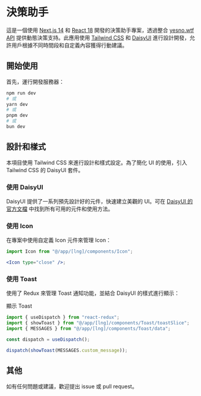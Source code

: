 # 決策助手

這是一個使用 [Next.js 14](https://nextjs.org/blog/next-14) 和 [React 18](https://reactjs.org/blog/2022/03/29/react-v18.html) 開發的決策助手專案，透過整合 [yesno.wtf API](https://yesno.wtf/api) 提供動態決策支持。此應用使用 [Tailwind CSS](https://tailwindcss.com/docs/installation) 和 [DaisyUI](https://daisyui.com) 進行設計開發，允許用戶根據不同時間段和自定義內容獲得行動建議。

## 開始使用

首先，運行開發服務器：

```bash
npm run dev
# 或
yarn dev
# 或
pnpm dev
# 或
bun dev
```

## 設計和樣式

本項目使用 Tailwind CSS 來進行設計和樣式設定。為了簡化 UI 的使用，引入 Tailwind CSS 的 DaisyUI 套件。

### 使用 DaisyUI

DaisyUI 提供了一系列預先設計好的元件，快速建立美觀的 UI。可在 [DaisyUI 的官方文檔](https://daisyui.com) 中找到所有可用的元件和使用方法。

### 使用 Icon

在專案中使用自定義 Icon 元件來管理 Icon：

```jsx
import Icon from "@/app/[lng]/components/Icon";

<Icon type="close" />;
```

### 使用 Toast

使用了 Redux 來管理 Toast 通知功能，並結合 DaisyUI 的樣式進行顯示：

顯示 Toast

```jsx
import { useDispatch } from "react-redux";
import { showToast } from "@/app/[lng]/components/Toast/toastSlice";
import { MESSAGES } from "@/app/[lng]/components/Toast/data";

const dispatch = useDispatch();

dispatch(showToast(MESSAGES.custom_message));
```

## 其他

如有任何問題或建議，歡迎提出 issue 或 pull request。
